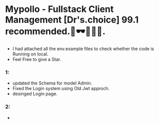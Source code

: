 # Mypollo - Fullstack Client Management [Dr's.choice] 99.1 recommended.🧔🕶💎🥼🥽.


- I had attached all the env.example files to check whether the code is Running on local.
- Feel Free to give a Star.

### 1:
- updated the Schema for model Admin.
- Fixed the Login system using Old Jwt approch.
- desinged Login page.

### 2:
- 

